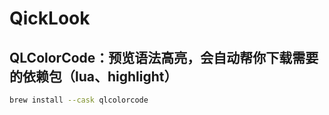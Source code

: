 # QickLook
## QLColorCode：预览语法高亮，会自动帮你下载需要的依赖包（lua、highlight）
```bash
brew install --cask qlcolorcode
```
